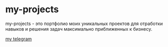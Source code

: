 # my-projects

my-projects - это портфолио моих уникальных проектов для отработки навыков и решения задач максимально приближенных к бизнесу.

[my telegram](https://t.me/niknamme/)
